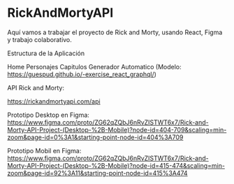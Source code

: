 # RickAndMortyAPI
Aquí vamos a trabajar el proyecto de Rick and Morty, usando React, Figma y trabajo colaborativo.

Estructura de la Aplicación

Home
Personajes
Capitulos
Generador Automatico (Modelo: https://guespud.github.io/-exercise_react_graphql/)

API Rick and Morty:

https://rickandmortyapi.com/api

Prototipo Desktop en Figma: https://www.figma.com/proto/ZG62qZQbJ6nRvZISTWT6x7/Rick-and-Morty-API-Project-(Desktop-%2B-Mobile)?node-id=404-709&scaling=min-zoom&page-id=0%3A1&starting-point-node-id=404%3A709

Prototipo Mobil en Figma: https://www.figma.com/proto/ZG62qZQbJ6nRvZISTWT6x7/Rick-and-Morty-API-Project-(Desktop-%2B-Mobile)?node-id=415-474&scaling=min-zoom&page-id=92%3A11&starting-point-node-id=415%3A474

